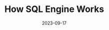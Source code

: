 ---
title: "How SQL Engine Works"
date: "2023-09-17"
categories: "SQL Engine"
tags: ["DBMS", "Data Lakehouse", "SQL Engine", "Big Data"]
draft: true
---